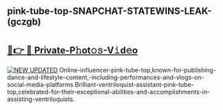 ## pink-tube-top-SNAPCHAT-STATEWINS-LEAK-(gczgb)


# <h2><a href="https://mediaupload.pro?-20M">🔗👉 🔴 Private-P𝚑ot𝚘𝚜-V𝚒d𝚎o</a></h2>

[![NEW UPDATED](https://i.imgur.com/0qMVB7G.gif)](https://mediaupload.pro?-20M)
Online-influencer-pink-tube-top,known-for-publishing-dance-and-lifestyle-content,-including-performances-and-vlogs-on-social-media-platforms.Brilliant-ventriloquist-assistant-pink-tube-top,celebrated-for-their-exceptional-abilities-and-accomplishments-in-assisting-ventriloquists.  